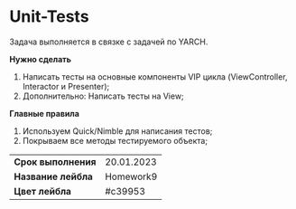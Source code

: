 # Unit-Tests
Задача выполняется в связке с задачей по YARCH.

**Нужно сделать**
1. Написать тесты на основные компоненты VIP цикла (ViewController, Interactor и Presenter);
2. Дополнительно: Написать тесты на View;

**Главные правила**
1. Используем Quick/Nimble для написания тестов;
2. Покрываем все методы тестируемого объекта;

|   |   |
|-|-|
|__Срок выполнения__| 20.01.2023 |
| __Название лейбла__ | Homework9 |
| __Цвет лейбла__ | #c39953 |

